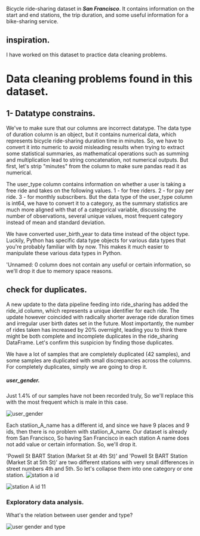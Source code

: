 Bicycle ride-sharing dataset in ***San Francisco***.
It contains information on the start and end stations, the trip duration, and some useful information for a bike-sharing service.

## inspiration.
I have worked on this dataset to practice data cleaning problems.

# Data cleaning problems found in this dataset.

## 1- Datatype constrains.
We've to make sure that our columns are incorrect datatype.
The data type of duration column is an object, but it contains numerical data, which represents bicycle ride-sharing duration time in minutes. So, we have to convert it into numeric to avoid misleading results when trying to extract some statistical summaries, as mathematical operations such as summing and multiplication lead to string concatenation, not numerical outputs. But first, let's strip "minutes" from the column to make sure pandas read it as numerical.

The user_type column contains information on whether a user is taking a free ride and takes on the following values.
1 - for free riders.
2 - for pay per ride.
3 - for monthly subscribers.
But the data type of the user_type column is int64, we have to convert it to a category, as the summary statistics are much more aligned with that of a categorical variable, discussing the number of observations, several unique values, most frequent category instead of mean and standard deviation.

We have converted user_birth_year to data time instead of the object type.
Luckily, Python has specific data type objects for various data types that you're probably familiar with by now. This makes it much easier to manipulate these various data types in Python.

'Unnamed: 0 column does not contain any useful or certain information, so we'll drop it due to memory space reasons.

## check for duplicates.
A new update to the data pipeline feeding into ride_sharing has added the ride_id column, which represents a unique identifier for each ride.
The update however coincided with radically shorter average ride duration times and irregular user birth dates set in the future. Most importantly, the number of rides taken has increased by 20% overnight, leading you to think there might be both complete and incomplete duplicates in the ride_sharing DataFrame.
Let's confirm this suspicion by finding those duplicates.

We have a lot of samples that are completely duplicated (42 samples), and some samples are duplicated with small discrepancies across the columns.
For completely duplicates, simply we are going to drop it.

##### user_gender.
Just 1.4% of our samples have not been recorded truly, So we'll replace this with the most frequent which is male in this case.

![user_gender](https://user-images.githubusercontent.com/84151016/156053633-3b06be0b-93f6-48d9-9b8c-ba83fcf6d5e6.jpeg)


Each statiion_A_name has a different id, and since we have 9 places and 9 ids, then there is no problem with statiion_A_name.
Our dataset is already from San Francisco, So having San Francisco in each station A name does not add value or certain information. So, we'll drop it.

'Powell St BART Station (Market St at 4th St)'
and 'Powell St BART Station (Market St at 5th St)'
are two different stations with very small differences in street numbers 4th and 5th.
So let's collapse them into one category or one station.
![station a id](https://user-images.githubusercontent.com/84151016/156053690-e56cb676-5d34-4710-a859-3bd734808434.jpeg)

![station A id 11](https://user-images.githubusercontent.com/84151016/156053715-cd6f6422-06ef-470b-af00-7d114d2ef271.jpeg)


### Exploratory data analysis.

What's the relation between user gender and type?

![user gender and type](https://user-images.githubusercontent.com/84151016/156053778-b9009f4d-073a-4bf8-a718-0e85f08b896f.jpeg)


